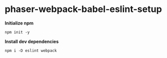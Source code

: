 # phaser-webpack-babel-eslint-setup

**Initialize npm**

`npm init -y`


**Install dev dependencies**

`npm i -D eslint webpack`



